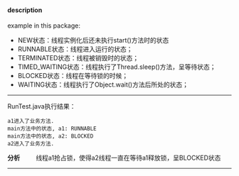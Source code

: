 #### description
example in this package:  
- NEW状态：线程实例化后还未执行start()方法时的状态
- RUNNABLE状态：线程进入运行的状态；
- TERMINATED状态：线程被销毁时的状态；
- TIMED_WAITING状态：线程执行了Thread.sleep()方法，呈等待状态；
- BLOCKED状态：线程在等待锁的时候；
- WAITING状态：线程执行了Object.wait()方法后所处的状态；

*** 
RunTest.java执行结果：
```
a1进入了业务方法.
main方法中的状态, a1: RUNNABLE
main方法中的状态, a2: BLOCKED
a2进入了业务方法.
```
**分析**
&emsp;&emsp; 线程a1抢占锁，使得a2线程一直在等待a1释放锁，呈BLOCKED状态
***